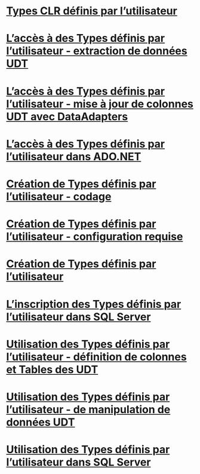 # [Types CLR définis par l’utilisateur](clr-user-defined-types.md)
# [L’accès à des Types définis par l’utilisateur - extraction de données UDT](accessing-user-defined-types-retrieving-udt-data.md)
# [L’accès à des Types définis par l’utilisateur - mise à jour de colonnes UDT avec DataAdapters](accessing-user-defined-types-updating-udt-columns-with-dataadapters.md)
# [L’accès à des Types définis par l’utilisateur dans ADO.NET](accessing-user-defined-types-in-ado-net.md)
# [Création de Types définis par l’utilisateur - codage](creating-user-defined-types-coding.md)
# [Création de Types définis par l’utilisateur - configuration requise](creating-user-defined-types-requirements.md)
# [Création de Types définis par l’utilisateur](creating-user-defined-types.md)
# [L’inscription des Types définis par l’utilisateur dans SQL Server](registering-user-defined-types-in-sql-server.md)
# [Utilisation des Types définis par l’utilisateur - définition de colonnes et Tables des UDT](working-with-user-defined-types-defining-udt-tables-and-columns.md)
# [Utilisation des Types définis par l’utilisateur - de manipulation de données UDT](working-with-user-defined-types-manipulating-udt-data.md)
# [Utilisation des Types définis par l’utilisateur dans SQL Server](working-with-user-defined-types-in-sql-server.md)
